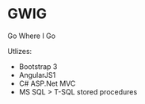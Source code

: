 # GWIG
Go Where I Go


Utlizes:
<ul>
<li>Bootstrap 3</li>
<li>AngularJS1</li>
<li>C# ASP.Net MVC</li>
<li>MS SQL > T-SQL stored procedures</li>
<ul>
